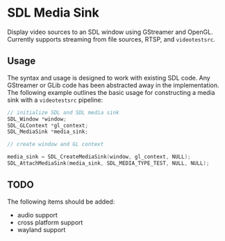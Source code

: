 # SDL Media Sink

Display video sources to an SDL window using GStreamer and OpenGL. Currently supports streaming from file sources, RTSP, and `videotestsrc`.

## Usage

The syntax and usage is designed to work with existing SDL code. Any GStreamer or GLib code has been abstracted away in the implementation. The following example outlines the basic usage for constructing a media sink with a `videotestsrc` pipeline:

```c
// initialize SDL and SDL media sink
SDL_Window *window;
SDL_GLContext *gl_context;
SDL_MediaSink *media_sink;

// create window and GL context

media_sink = SDL_CreateMediaSink(window, gl_context, NULL);
SDL_AttachMediaSink(media_sink, SDL_MEDIA_TYPE_TEST, NULL, NULL);
```

## TODO

The following items should be added:
+ audio support
+ cross platform support
+ wayland support